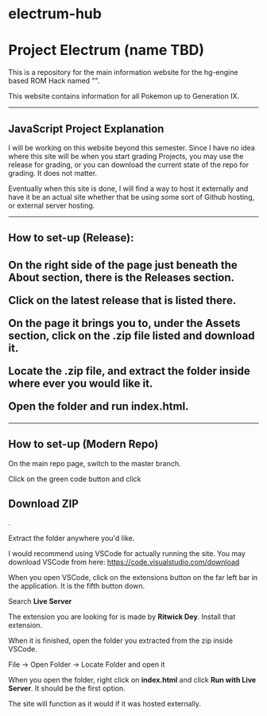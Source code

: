 # electrum-hub

<h1>Project Electrum (name TBD)</h1>

This is a repository for the main information website for the hg-engine based ROM Hack named "".

This website contains information for all Pokemon up to Generation IX.

---

<h2>JavaScript Project Explanation</h2>

I will be working on this website beyond this semester. Since I have no idea where this site will be when you start grading Projects, you may use the release for grading, or you can download the current state of the repo for grading. It does not matter.

Eventually when this site is done, I will find a way to host it externally and have it be an actual site whether that be using some sort of Github hosting, or external server hosting.

---

<h2>How to set-up (Release):<h2>

On the right side of the page just beneath the <strong>About</strong> section, there is the <strong>Releases</strong> section.

Click on the latest release that is listed there.

On the page it brings you to, under the <strong>Assets</strong> section, click on the .zip file listed and download it.

Locate the .zip file, and extract the folder inside where ever you would like it.

Open the folder and run <strong>index.html</strong>.

---

<h2>How to set-up (Modern Repo)</h2>

On the main repo page, switch to the master branch.

Click on the green code button and click <h2>Download ZIP</h2>.

Extract the folder anywhere you'd like.

I would recommend using VSCode for actually running the site. You may download VSCode from here: https://code.visualstudio.com/download

When you open VSCode, click on the extensions button on the far left bar in the application. It is the fifth button down.

Search <strong>Live Server</strong>

The extension you are looking for is made by <strong>Ritwick Dey</strong>. Install that extension.

When it is finished, open the folder you extracted from the zip inside VSCode.

File -> Open Folder -> Locate Folder and open it

When you open the folder, right click on <strong>index.html</strong> and click <strong>Run with Live Server</strong>. It should be the first option.

The site will function as it would if it was hosted externally.